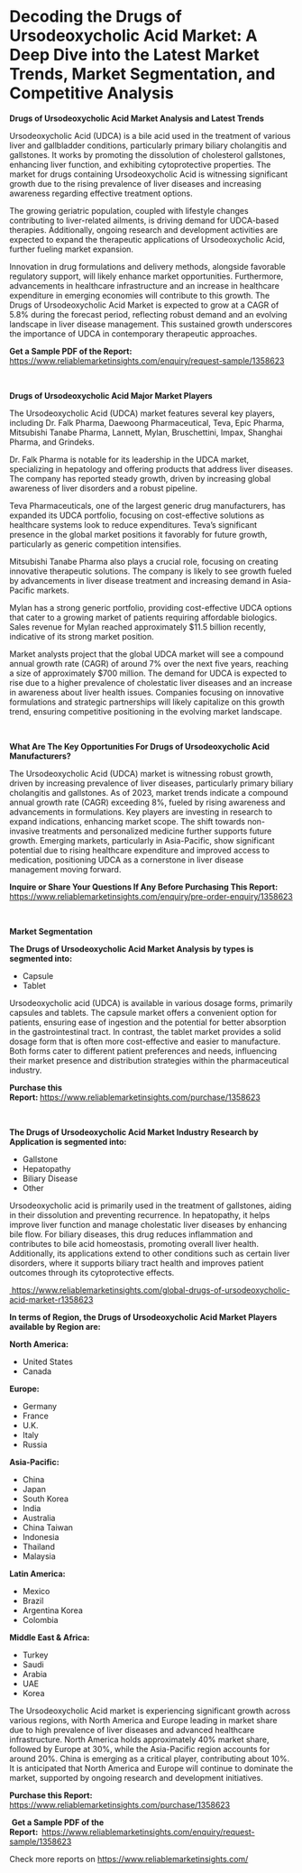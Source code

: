 <p><h1>Decoding the Drugs of Ursodeoxycholic Acid Market: A Deep Dive into the Latest Market Trends, Market Segmentation, and Competitive Analysis</h1></p><p><strong>Drugs of Ursodeoxycholic Acid Market Analysis and Latest Trends</strong></p>
<p><p>Ursodeoxycholic Acid (UDCA) is a bile acid used in the treatment of various liver and gallbladder conditions, particularly primary biliary cholangitis and gallstones. It works by promoting the dissolution of cholesterol gallstones, enhancing liver function, and exhibiting cytoprotective properties. The market for drugs containing Ursodeoxycholic Acid is witnessing significant growth due to the rising prevalence of liver diseases and increasing awareness regarding effective treatment options. </p><p>The growing geriatric population, coupled with lifestyle changes contributing to liver-related ailments, is driving demand for UDCA-based therapies. Additionally, ongoing research and development activities are expected to expand the therapeutic applications of Ursodeoxycholic Acid, further fueling market expansion. </p><p>Innovation in drug formulations and delivery methods, alongside favorable regulatory support, will likely enhance market opportunities. Furthermore, advancements in healthcare infrastructure and an increase in healthcare expenditure in emerging economies will contribute to this growth. The Drugs of Ursodeoxycholic Acid Market is expected to grow at a CAGR of 5.8% during the forecast period, reflecting robust demand and an evolving landscape in liver disease management. This sustained growth underscores the importance of UDCA in contemporary therapeutic approaches.</p></p>
<p><strong>Get a Sample PDF of the Report:&nbsp;</strong> <a href="https://www.reliablemarketinsights.com/enquiry/request-sample/1358623?utm_campaign=3270&utm_medium=2&utm_source=Github&utm_content=ia&utm_term=22032025&utm_id=drugs-of-ursodeoxycholic-acid">https://www.reliablemarketinsights.com/enquiry/request-sample/1358623</a></p>
<p>&nbsp;</p>
<p><strong>Drugs of Ursodeoxycholic Acid Major Market Players</strong></p>
<p><p>The Ursodeoxycholic Acid (UDCA) market features several key players, including Dr. Falk Pharma, Daewoong Pharmaceutical, Teva, Epic Pharma, Mitsubishi Tanabe Pharma, Lannett, Mylan, Bruschettini, Impax, Shanghai Pharma, and Grindeks. </p><p>Dr. Falk Pharma is notable for its leadership in the UDCA market, specializing in hepatology and offering products that address liver diseases. The company has reported steady growth, driven by increasing global awareness of liver disorders and a robust pipeline. </p><p>Teva Pharmaceuticals, one of the largest generic drug manufacturers, has expanded its UDCA portfolio, focusing on cost-effective solutions as healthcare systems look to reduce expenditures. Teva’s significant presence in the global market positions it favorably for future growth, particularly as generic competition intensifies.</p><p>Mitsubishi Tanabe Pharma also plays a crucial role, focusing on creating innovative therapeutic solutions. The company is likely to see growth fueled by advancements in liver disease treatment and increasing demand in Asia-Pacific markets.</p><p>Mylan has a strong generic portfolio, providing cost-effective UDCA options that cater to a growing market of patients requiring affordable biologics. Sales revenue for Mylan reached approximately $11.5 billion recently, indicative of its strong market position.</p><p>Market analysts project that the global UDCA market will see a compound annual growth rate (CAGR) of around 7% over the next five years, reaching a size of approximately $700 million. The demand for UDCA is expected to rise due to a higher prevalence of cholestatic liver diseases and an increase in awareness about liver health issues. Companies focusing on innovative formulations and strategic partnerships will likely capitalize on this growth trend, ensuring competitive positioning in the evolving market landscape.</p></p>
<p>&nbsp;</p>
<p><strong>What Are The Key Opportunities For Drugs of Ursodeoxycholic Acid Manufacturers?</strong></p>
<p><p>The Ursodeoxycholic Acid (UDCA) market is witnessing robust growth, driven by increasing prevalence of liver diseases, particularly primary biliary cholangitis and gallstones. As of 2023, market trends indicate a compound annual growth rate (CAGR) exceeding 8%, fueled by rising awareness and advancements in formulations. Key players are investing in research to expand indications, enhancing market scope. The shift towards non-invasive treatments and personalized medicine further supports future growth. Emerging markets, particularly in Asia-Pacific, show significant potential due to rising healthcare expenditure and improved access to medication, positioning UDCA as a cornerstone in liver disease management moving forward.</p></p>
<p><strong>Inquire or Share Your Questions If Any Before Purchasing This Report:</strong> <a href="https://www.reliablemarketinsights.com/enquiry/pre-order-enquiry/1358623?utm_campaign=3270&utm_medium=2&utm_source=Github&utm_content=ia&utm_term=22032025&utm_id=drugs-of-ursodeoxycholic-acid">https://www.reliablemarketinsights.com/enquiry/pre-order-enquiry/1358623</a></p>
<p>&nbsp;</p>
<p><strong>Market Segmentation</strong></p>
<p><strong>The Drugs of Ursodeoxycholic Acid Market Analysis by types is segmented into:</strong></p>
<p><ul><li>Capsule</li><li>Tablet</li></ul></p>
<p><p>Ursodeoxycholic acid (UDCA) is available in various dosage forms, primarily capsules and tablets. The capsule market offers a convenient option for patients, ensuring ease of ingestion and the potential for better absorption in the gastrointestinal tract. In contrast, the tablet market provides a solid dosage form that is often more cost-effective and easier to manufacture. Both forms cater to different patient preferences and needs, influencing their market presence and distribution strategies within the pharmaceutical industry.</p></p>
<p><strong>Purchase this Report:&nbsp;</strong><a href="https://www.reliablemarketinsights.com/purchase/1358623?utm_campaign=3270&utm_medium=2&utm_source=Github&utm_content=ia&utm_term=22032025&utm_id=drugs-of-ursodeoxycholic-acid">https://www.reliablemarketinsights.com/purchase/1358623</a></p>
<p>&nbsp;</p>
<p><strong>The Drugs of Ursodeoxycholic Acid Market Industry Research by Application is segmented into:</strong></p>
<p><ul><li>Gallstone</li><li>Hepatopathy</li><li>Biliary Disease</li><li>Other</li></ul></p>
<p><p>Ursodeoxycholic acid is primarily used in the treatment of gallstones, aiding in their dissolution and preventing recurrence. In hepatopathy, it helps improve liver function and manage cholestatic liver diseases by enhancing bile flow. For biliary diseases, this drug reduces inflammation and contributes to bile acid homeostasis, promoting overall liver health. Additionally, its applications extend to other conditions such as certain liver disorders, where it supports biliary tract health and improves patient outcomes through its cytoprotective effects.</p></p>
<p><a href="https://www.reliablemarketinsights.com/global-drugs-of-ursodeoxycholic-acid-market-r1358623?utm_campaign=3270&utm_medium=2&utm_source=Github&utm_content=ia&utm_term=22032025&utm_id=drugs-of-ursodeoxycholic-acid">&nbsp;https://www.reliablemarketinsights.com/global-drugs-of-ursodeoxycholic-acid-market-r1358623</a></p>
<p><strong>In terms of Region, the Drugs of Ursodeoxycholic Acid Market Players available by Region are:</strong></p>
<p>
    <p> <strong> North America: </strong>
        <ul>
            <li>United States</li>
            <li>Canada</li>
        </ul>
        </p> 
    <p> <strong> Europe: </strong>
        <ul>
            <li>Germany</li>
            <li>France</li>
            <li>U.K.</li>
            <li>Italy</li>
            <li>Russia</li>
        </ul>
        </p> 
    <p> <strong> Asia-Pacific: </strong>
        <ul>
            <li>China</li>
            <li>Japan</li>
            <li>South Korea</li>
            <li>India</li>
            <li>Australia</li>
            <li>China Taiwan</li>
            <li>Indonesia</li>
            <li>Thailand</li>
            <li>Malaysia</li>
        </ul>
        </p> 
    <p> <strong> Latin America: </strong>
        <ul>
            <li>Mexico</li>
            <li>Brazil</li>
            <li>Argentina Korea</li>
            <li>Colombia</li>
        </ul>
        </p> 
    <p> <strong> Middle East & Africa: </strong>
        <ul>
            <li>Turkey</li>
            <li>Saudi</li>
            <li>Arabia</li>
            <li>UAE</li>
            <li>Korea</li>
        </ul>
    </p>
    </p>
<p><p>The Ursodeoxycholic Acid market is experiencing significant growth across various regions, with North America and Europe leading in market share due to high prevalence of liver diseases and advanced healthcare infrastructure. North America holds approximately 40% market share, followed by Europe at 30%, while the Asia-Pacific region accounts for around 20%. China is emerging as a critical player, contributing about 10%. It is anticipated that North America and Europe will continue to dominate the market, supported by ongoing research and development initiatives.</p></p>
<p><strong>Purchase this Report: </strong><a href="https://www.reliablemarketinsights.com/purchase/1358623?utm_campaign=3270&utm_medium=2&utm_source=Github&utm_content=ia&utm_term=22032025&utm_id=drugs-of-ursodeoxycholic-acid">https://www.reliablemarketinsights.com/purchase/1358623</a></p>
<p>&nbsp;<strong>Get a Sample PDF of the Report:&nbsp;&nbsp;</strong><a href="https://www.reliablemarketinsights.com/enquiry/request-sample/1358623?utm_campaign=3270&utm_medium=2&utm_source=Github&utm_content=ia&utm_term=22032025&utm_id=drugs-of-ursodeoxycholic-acid">https://www.reliablemarketinsights.com/enquiry/request-sample/1358623</a></p>
<p><strong></strong></p>
<p>Check more reports on <a href="https://www.reliablemarketinsights.com/?utm_campaign=3270&utm_medium=2&utm_source=Github&utm_content=ia&utm_term=22032025&utm_id=drugs-of-ursodeoxycholic-acid">https://www.reliablemarketinsights.com/</a></p>